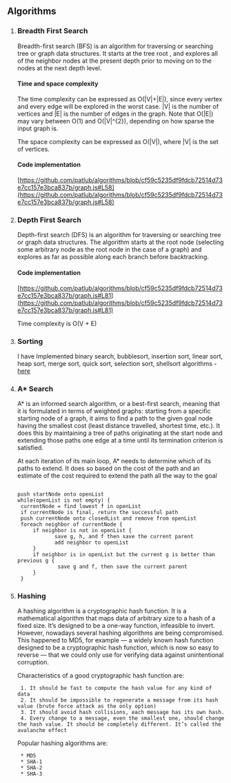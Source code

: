 ## Algorithms

1. ### Breadth First Search

    Breadth-first search (BFS) is an algorithm for traversing or searching tree or graph data structures. It starts at the tree root , and explores all of the neighbor nodes at the present depth prior to moving on to the nodes at the next depth level.

    #### Time and space complexity
    The time complexity can be expressed as O(|V|+|E|), since every vertex and every edge will be explored in the worst case. |V| is the number of vertices and |E| is the number of edges in the graph. Note that O(|E|) may vary between O(1) and O(|V|^{2}), depending on how sparse the input graph is.

    The space complexity can be expressed as O(|V|), where |V| is the set of vertices. 
    
    #### Code implementation
    
    [https://github.com/patlub/algorithms/blob/cf59c5235df9fdcb72514d73e7cc157e3bca837b/graph.js#L58](https://github.com/patlub/algorithms/blob/cf59c5235df9fdcb72514d73e7cc157e3bca837b/graph.js#L58)
    
2. ### Depth First Search
    
    Depth-first search (DFS) is an algorithm for traversing or searching tree or graph data structures. The algorithm starts at the root node (selecting some arbitrary node as the root node in the case of a graph) and explores as far as possible along each branch before backtracking.
   

    #### Code implementation
    [https://github.com/patlub/algorithms/blob/cf59c5235df9fdcb72514d73e7cc157e3bca837b/graph.js#L81](https://github.com/patlub/algorithms/blob/cf59c5235df9fdcb72514d73e7cc157e3bca837b/graph.js#L81)
    
    Time complexity is O(V + E)
    
3. ### Sorting
    I have Implemented binary search, bubblesort, insertion sort, linear sort, heap sort, merge sort, quick sort, selection sort, shellsort algorithms - [here](https://github.com/patlub/algorithms)    
    
4. ### A* Search
    A* is an informed search algorithm, or a best-first search, meaning that it is formulated in terms of weighted graphs: starting from a specific starting node of a graph, it aims to find a path to the given goal node having the smallest cost (least distance travelled, shortest time, etc.). It does this by maintaining a tree of paths originating at the start node and extending those paths one edge at a time until its termination criterion is satisfied.

    At each iteration of its main loop, A* needs to determine which of its paths to extend. It does so based on the cost of the path and an estimate of the cost required to extend the path all the way to the goal
    
    ```
    
    push startNode onto openList
    while(openList is not empty) {
     currentNode = find lowest f in openList
     if currentNode is final, return the successful path
     push currentNode onto closedList and remove from openList
     foreach neighbor of currentNode {
         if neighbor is not in openList {
                save g, h, and f then save the current parent
                add neighbor to openList
         }
         if neighbor is in openList but the current g is better than previous g {
                 save g and f, then save the current parent
         }
     }

    ```
    
5. ### Hashing    
    A hashing algorithm is a cryptographic hash function. It is a mathematical algorithm that maps data of arbitrary size to a hash of a fixed size. It’s designed to be a one-way function, infeasible to invert. However, nowadays several hashing algorithms are being compromised. This happened to MD5, for example — a widely known hash function designed to be a cryptographic hash function, which is now so easy to reverse — that we could only use for verifying data against unintentional corruption.

    Characteristics of a good cryptographic hash function are:
    
        1. It should be fast to compute the hash value for any kind of data
        2. It should be impossible to regenerate a message from its hash value (brute force attack as the only option)
        3. It should avoid hash collisions, each message has its own hash.
        4. Every change to a message, even the smallest one, should change the hash value. It should be completely different. It’s called the avalanche effect
        
    Popular hashing algorithms are:

        * MD5
        * SHA-1
        * SHA-2
        * SHA-3
        
